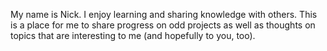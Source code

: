 My name is Nick. I enjoy learning and sharing knowledge with others. This is a place for me to share progress on odd projects as well as thoughts on topics that are interesting to me (and hopefully to you, too).
